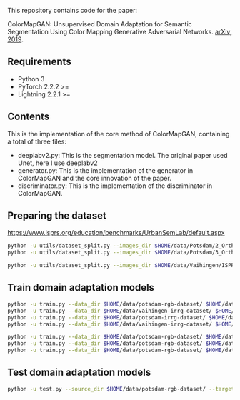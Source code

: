 This repository contains code for the paper:

ColorMapGAN: Unsupervised Domain Adaptation for Semantic Segmentation Using Color Mapping Generative Adversarial Networks. [arXiv, 2019](https://arxiv.org/pdf/1907.12859.pdf).

## Requirements

- Python 3
- PyTorch 2.2.2 >=
- Lightning 2.2.1 >=

## Contents

This is the implementation of the core method of ColorMapGAN, containing a total of three files:

+ deeplabv2.py: This is the segmentation model. The original paper used Unet, here I use deeplabv2
+ generator.py: This is the implementation of the generator in ColorMapGAN and the core innovation of the paper.
+ discriminator.py: This is the implementation of the discriminator in ColorMapGAN.


## Preparing the dataset

https://www.isprs.org/education/benchmarks/UrbanSemLab/default.aspx

```bash
python -u utils/dataset_split.py --images_dir $HOME/data/Potsdam/2_Ortho_RGB/ --labels_dir $HOME/data/Potsdam/5_Labels_all/ --output_dir $HOME/data/potsdam-rgb-dataset/ --patch_size 256 --stride 256 --seed 42 --crop
python -u utils/dataset_split.py --images_dir $HOME/data/Potsdam/3_Ortho_IRRG/ --labels_dir $HOME/data/Potsdam/5_Labels_all/ --output_dir $HOME/data/potsdam-irrg-dataset/ --patch_size 256 --stride 256 --seed 42 --crop
```

```bash
python -u utils/dataset_split.py --images_dir $HOME/data/Vaihingen/ISPRS_semantic_labeling_Vaihingen/top/ --labels_dir $HOME/data/Vaihingen/ISPRS_semantic_labeling_Vaihingen_ground_truth_COMPLETE/ --output_dir $HOME/data/vaihingen-irrg-dataset/ --patch_size 256 --stride 256 --seed 42 --crop
```

## Train domain adaptation models

```bash
python -u train.py --data_dir $HOME/data/potsdam-rgb-dataset/ $HOME/data/vaihingen-irrg-dataset/ --results_dir ./results_cyclegan/ --epochs 50 --batch_size 1 --learning_rate 0.00001 0.00001 --model cyclegan --comment "Potsdam RGB to Vaihingen IRRG"
python -u train.py --data_dir $HOME/data/vaihingen-irrg-dataset/ $HOME/data/potsdam-rgb-dataset/ --results_dir ./results_cyclegan/ --epochs 50 --batch_size 1 --learning_rate 0.00001 0.00001 --model cyclegan --comment "Vaihingen IRRG to Potsdam RGB"
python -u train.py --data_dir $HOME/data/potsdam-irrg-dataset/ $HOME/data/vaihingen-irrg-dataset/ --results_dir ./results_cyclegan/ --epochs 50 --batch_size 1 --learning_rate 0.00001 0.00001 --model cyclegan --comment "Potsdam IRRG to vaihingen IRRG"
python -u train.py --data_dir $HOME/data/vaihingen-irrg-dataset/ $HOME/data/potsdam-irrg-dataset/ --results_dir ./results_cyclegan/ --epochs 50 --batch_size 1 --learning_rate 0.00001 0.00001 --model cyclegan --comment "vaihingen IRRG to Potsdam IRRG"
```

```bash
python -u train.py --data_dir $HOME/data/potsdam-rgb-dataset/ $HOME/data/vaihingen-irrg-dataset/ --results_dir ./results_colormapgan/ --epochs 5 --batch_size 1 --learning_rate 0.0005 0.0001 --model colormapgan --comment "Potsdam RGB to Vaihingen IRRG"
python -u train.py --data_dir $HOME/data/potsdam-rgb-dataset/ $HOME/data/vaihingen-irrg-dataset/ --results_dir ./results_colormapgan/ --epochs 5 --batch_size 1 --learning_rate 0.001 0.0001 --model colormapgan --comment "Potsdam RGB to Vaihingen IRRG"
python -u train.py --data_dir $HOME/data/potsdam-rgb-dataset/ $HOME/data/vaihingen-irrg-dataset/ --results_dir ./results_colormapgan/ --epochs 5 --batch_size 1 --learning_rate 0.0001 0.00001 --model colormapgan --comment "Potsdam RGB to Vaihingen IRRG"
```

## Test domain adaptation models

```bash
python -u test.py --source_dir $HOME/data/potsdam-rgb-dataset/ --target_dir $HOME/data/vaihingen-irrg-dataset/ --output_dir ./submits/ --checkpoints_dir ./results/cyclegan-240417-202255/checkpoints/ --model epoch=4-step=158700.ckpt --enable_progress_bar
```
